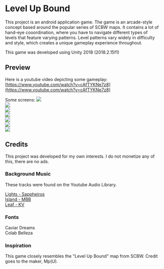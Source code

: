 # Level Up Bound
This project is an android application game. The game is an arcade-style concept based around the popular series of SCBW maps. It contains a lot of hand-eye cooordination, where you have to navigate different types of levels that feature varying patterns. Level patterns vary widely in difficulty and style, which creates a unique gameplay experience throughout.

This game was developed using Unity 2018 (2018.2.15f1)

## Preview
Here is a youtube video depicting some gameplay:
[https://www.youtube.com/watch?v=cAfTYKNe7z8](https://www.youtube.com/watch?v=cAfTYKNe7z8)

Some screens:
![](promo/promo1.png)  
![](promo/promo2.png)  
![](promo/promo3.png)  
![](promo/promo4.png)  
![](promo/promo5.png)  
![](promo/promo6.png)  
![](promo/promo7.png)  

## Credits
This project was developed for my own interests. I do not monetize any of this, there are no ads.

### Background Music
These tracks were found on the Youtube Audio Library.

[Lights - Sappheiros](https://www.youtube.com/watch?v=-lbbHQbZNKg)  
[Island - MBB](https://www.youtube.com/watch?v=6by8zhaG04Y)  
[Leaf - KV](https://www.youtube.com/watch?v=GlM3s880xfY)  

### Fonts
Caviar Dreams  
Colab
Belleza   

### Inspiration
This game closely resembles the "Level Up Bound" map from SCBW. Credit goes to the maker, Mp(U).
